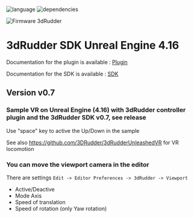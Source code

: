 ![language](https://img.shields.io/badge/Language-BluePrints-green.svg) 
![dependencies](https://img.shields.io/badge/Dependecies-Unreal%20Engine%204.16-green.svg)

![Firmware 3dRudder](https://img.shields.io/badge/Firmware%203dRudder-%3E%20v1.3.4.0-brightgreen.svg)

# 3dRudder SDK Unreal Engine 4.16

Documentation for the plugin is available : [Plugin](Doc/3dRudderPluginUnrealEngine4.pdf)

Documentation for the SDK is available : [SDK](https://github.com/3DRudder/3DRudderSDK/blob/master/Doc/3dRudderSDK.pdf)

## Version v0.7

### Sample VR on Unreal Engine (4.16) with 3dRudder controller plugin and the 3dRudder SDK v0.7, see release

Use "space" key to active the Up/Down in the sample

See also https://github.com/3DRudder/3dRudderUnleashedVR for VR locomotion

### You can move the viewport camera in the editor 

There are settings ```Edit -> Editor Preferences -> 3dRudder -> Viewport```
* Active/Deactive
* Mode Axis
* Speed of translation
* Speed of rotation (only Yaw rotation)
